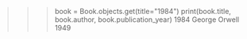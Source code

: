>>> book = Book.objects.get(title="1984")
>>> print(book.title, book.author, book.publication_year)
1984 George Orwell 1949
